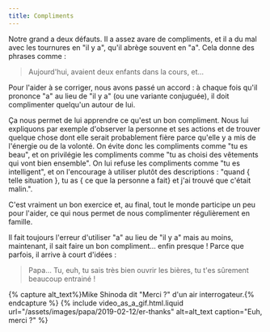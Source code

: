 ```yaml
---
title: Compliments
---
```


Notre grand a deux défauts. Il a assez avare de compliments, et il a du mal avec
les tournures en "il y a", qu'il abrège souvent en "a". Cela donne des phrases
comme :

> Aujourd'hui, avaient deux enfants dans la cours, et…

Pour l'aider à se corriger, nous avons passé un accord : à chaque fois qu'il
prononce "a" au lieu de "il y a" (ou une variante conjuguée), il doit
complimenter quelqu'un autour de lui.

<!-- more -->

Ça nous permet de lui apprendre ce qu'est un bon compliment. Nous lui expliquons
par exemple d'observer la personne et ses actions et de trouver quelque chose
dont elle serait probablement fière parce qu'elle y a mis de l'énergie ou de la
volonté. On évite donc les compliments comme "tu es beau", et on privilégie les
compliments comme "tu as choisi des vêtements qui vont bien ensemble". On lui
refuse les compliments comme "tu es intelligent", et on l'encourage à utiliser
plutôt des descriptions : "quand { telle situation }, tu as { ce que la personne
a fait} et j'ai trouvé que c'était malin.".

C'est vraiment un bon exercice et, au final, tout le monde participe un peu pour
l'aider, ce qui nous permet de nous complimenter régulièrement en famille.

Il fait toujours l'erreur d'utiliser "a" au lieu de "il y a" mais au moins,
maintenant, il sait faire un bon compliment… enfin presque ! Parce que parfois,
il arrive à court d'idées :

> Papa… Tu, euh, tu sais très bien ouvrir les bières, tu t'es sûrement beaucoup
> entrainé !

{% capture alt_text%}Mike Shinoda dit "Merci ?" d'un air
interrogateur.{% endcapture %} {% include video_as_a_gif.html.liquid
url="/assets/images/papa/2019-02-12/er-thanks"
alt=alt_text
caption="Euh, merci ?"
%}
